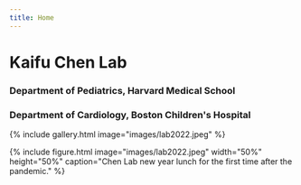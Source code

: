 ```yaml
---
title: Home
---
```


# Kaifu Chen Lab
### Department of Pediatrics, Harvard Medical School
### Department of Cardiology, Boston Children's Hospital


{%
  include gallery.html
  image="images/lab2022.jpeg"
%}

{%
  include figure.html
  image="images/lab2022.jpeg"
  width="50%"
  height="50%"
  caption="Chen Lab new year lunch for the first time after the pandemic."
%}



